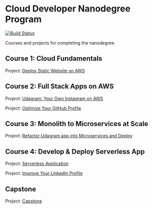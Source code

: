 # Cloud Developer Nanodegree Program
[![Build Status](https://travis-ci.com/msdtim/cloud-developer.svg?branch=master)](https://travis-ci.com/msdtim/cloud-developer)

Courses and projects for completing the nanodegree.

## Course 1: Cloud Fundamentals
 Project:  [Deploy Static Website on AWS](https://classroom.udacity.com/nanodegrees/nd9990/parts/4bf365d7-4a50-4fc0-aee3-30ad1e60c15d/modules/1cf10ed1-e953-4911-8d27-982d6ae97ae1/lessons/cc6eb870-02d0-4825-8fae-b552bd531c7c/project) 

## Course 2: Full Stack Apps on AWS
 Project:  [Udagram: Your Own Instagram on AWS](https://classroom.udacity.com/nanodegrees/nd9990/parts/5d4b2317-8333-47b3-a9ec-ea2cf0a3efbb/modules/ab95831d-3105-400e-9c49-01a9d85e5a65/lessons/9e6a97ea-9a83-4505-9f40-d00b6d2f2e6f/project) 
 
 Project:  [Optimize Your GitHub Profile](https://classroom.udacity.com/nanodegrees/nd9990/parts/5d4b2317-8333-47b3-a9ec-ea2cf0a3efbb/modules/13e55359-f66a-4f33-afdb-c193711bf657/lessons/de38d0de-afac-4d34-a339-25c2519cf9f9/project) 

## Course 3: Monolith to Microservices at Scale
Project:  [Refactor Udagram app into Microservices and Deploy](https://classroom.udacity.com/nanodegrees/nd9990/parts/96fffeca-63e0-4bfc-92a6-a869b5b64b9e/modules/8c55d5a1-ae41-4313-ab37-86b1f35b9ada/lessons/6074169c-aed3-4448-98df-3927a919c664/project) 

## Course 4: Develop & Deploy Serverless App
Project:  [Serverless Application](https://classroom.udacity.com/nanodegrees/nd9990/parts/a46aa194-de1d-45fd-83ef-d83080ee8f3c/modules/826241f6-8d5f-436b-b01e-4ea8885d866d/lessons/ebb8bbbd-fd1d-4ca5-a4f9-30f2bc139acd/project) 

Project:  [Improve Your LinkedIn Profile](https://classroom.udacity.com/nanodegrees/nd9990/parts/a46aa194-de1d-45fd-83ef-d83080ee8f3c/modules/c852a0d3-ff5f-456b-aaf1-768863007629/lessons/20707806-8f14-420f-b613-4196199a88c1/project) 

## Capstone
Project:  [Capstone](https://classroom.udacity.com/nanodegrees/nd9990/parts/ed240ee2-849e-4864-bd2f-e676ae567a06/modules/ea484c56-5ebe-4df5-bfe7-ae5b169708f1/lessons/16334cf1-1a45-467a-a728-0caeff48e1ef/project) 

